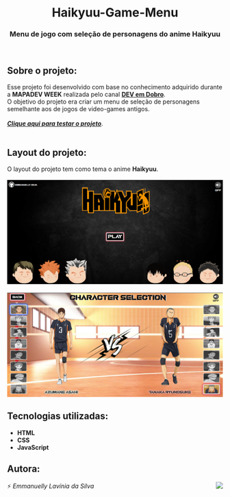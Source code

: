 <h1 align="center">Haikyuu-Game-Menu</h1>
<h3 align="center">Menu de jogo com seleção de personagens do anime Haikyuu</h3>
<br>

## Sobre o projeto:

Esse projeto foi desenvolvido com base no conhecimento adquirido durante a **MAPADEV WEEK** realizada pelo canal <a href="https://www.youtube.com/c/DevemDobro">**DEV em Dobro**</a>.
<br>
O objetivo do projeto era criar um menu de seleção de personagens semelhante aos de jogos de video-games antigos.
<br><br>
<a href="https://emmanuelly-silva.github.io/Haikyuu-Game-Menu/ "><b><i>Clique aqui para testar o projeto</i></b></a>.
<br><br>

## Layout do projeto:

O layout do projeto tem como tema o anime **Haikyuu**.
<br><br>
<img src="./src/Images/Haikyuu-Menu.png"/>
<br><Br>
<img src="./src/Images/Haikyuu-Character-Selection.png"/>
<br>

## Tecnologias utilizadas:

* **HTML**
* **CSS**
* **JavaScript**

## Autora:

⚡ *Emmanuelly Lavínia da Silva*
<img height="150" align="right" src="https://c.tenor.com/KOMN72qhJ-sAAAAC/haikyuu-hinata.gif"/>

<!--O projeto provavelmente será atualizado com:
* Novos personagens-->
<!--<img height="50" src="https://cdn-icons.flaticon.com/png/512/719/premium/719176.png?token=exp=1654564013~hmac=71caad9adb5d3184279842cb92e369b9"/>-->
